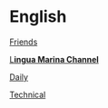 # English

[Friends](English%20b8314443f554456e926acda65cc14571/Friends%20aa30eac3d5214075bf5949ddc06dd697.md)

[L**ingua Marina Channel**](English%20b8314443f554456e926acda65cc14571/Lingua%20Marina%20Channel%208438549cdb6644608e61757b0fc57c48.md)

[Daily](English%20b8314443f554456e926acda65cc14571/Daily%208ec8a58031ac4703863be24f2003558f.md)

[Technical](English%20b8314443f554456e926acda65cc14571/Technical%201e5c09b5a5864b1eac593ef77f460bba.md)